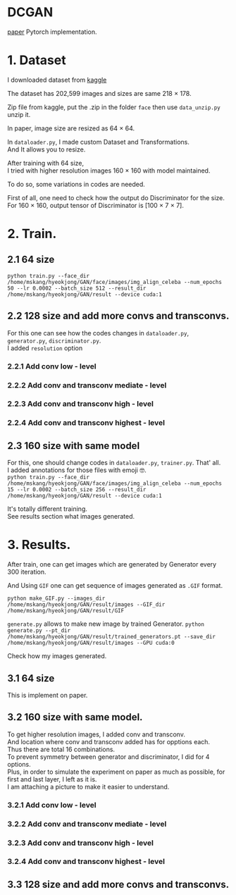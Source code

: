 # DCGAN  
[paper](https://arxiv.org/pdf/1511.06434.pdf)
Pytorch implementation.

# 1. Dataset  
I downloaded dataset from [kaggle](https://www.kaggle.com/datasets/jessicali9530/celeba-dataset)  

The dataset has 202,599 images and sizes are same 218 × 178.

Zip file from kaggle, put the .zip in the folder `face` then use `data_unzip.py` unzip it.  

In paper, image size are resized as 64 × 64.

In `dataloader.py`, I made custom Dataset and Transformations.  
And It allows you to resize.  

After training with 64 size,  
I tried with higher resolution images 160 × 160 with model maintained.  

To do so, some variations in codes are needed.  

First of all, one need to check how the output do Discriminator for the size.  
For 160 × 160, output tensor of Discriminator is [100 × 7 × 7].  

# 2. Train.  
## 2.1 64 size
`python train.py --face_dir /home/mskang/hyeokjong/GAN/face/images/img_align_celeba --num_epochs 50 --lr 0.0002 --batch_size 512 --result_dir /home/mskang/hyeokjong/GAN/result --device cuda:1`

## 2.2 128 size and add more convs and transconvs.  
For this one can see how the codes changes in `dataloader.py`, `generator.py`, `discriminator.py`.  
I added `resolution` option 


### 2.2.1  Add conv low - level

### 2.2.2 Add conv and transconv mediate - level

### 2.2.3 Add conv and transconv high - level

### 2.2.4 Add conv and transconv highest - level



## 2.3 160 size with same model  
For this, one should change codes in `dataloader.py`, `trainer.py`.  That' all.   
I added annotations for those files with emoji 🤓.  
`python train.py --face_dir /home/mskang/hyeokjong/GAN/face/images/img_align_celeba --num_epochs 15 --lr 0.0002 --batch_size 256 --result_dir /home/mskang/hyeokjong/GAN/result --device cuda:1`  

It's totally different training.  
See results section what images generated. 


# 3. Results.  

After train, one can get images which are generated by Generator every 300 iteration.  

And Using `GIF` one can get sequence of images generated as `.GIF` format.

`python make_GIF.py --images_dir /home/mskang/hyeokjong/GAN/result/images --GIF_dir /home/mskang/hyeokjong/GAN/result/GIF`

`generate.py` allows to make new image by trained Generator.
`python generate.py --pt_dir /home/mskang/hyeokjong/GAN/result/trained_generators.pt --save_dir /home/mskang/hyeokjong/GAN/result/images --GPU cuda:0`  

Check how my images generated.  

## 3.1 64 size  
This is implement on paper.  

## 3.2 160 size with same model.  
To get higher resolution images, I added conv and transconv.  
And location where conv and transconv added has for opptions each.  
Thus there are total 16 combinations.  
To prevent symmetry between generator and discriminator, I did for 4 options.  
Plus, in order to simulate the experiment on paper as much as possible, for first and last layer, I left as it is.  
I am attaching a picture to make it easier to understand.   
 
### 3.2.1  Add conv low - level

### 3.2.2 Add conv and transconv mediate - level

### 3.2.3 Add conv and transconv high - level

### 3.2.4 Add conv and transconv highest - level
 
 
## 3.3 128 size and add more convs and transconvs.  

